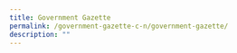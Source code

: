 ```yaml
---
title: Government Gazette
permalink: /government-gazette-c-n/government-gazette/
description: ""
---
```

